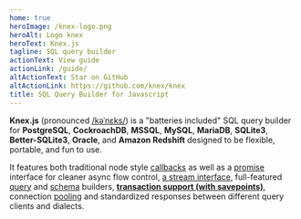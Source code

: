 ```yaml
---
home: true
heroImage: /knex-logo.png
heroAlt: Logo knex
heroText: Knex.js
tagline: SQL query builder
actionText: View guide
actionLink: /guide/
altActionText: Star on GitHub
altActionLink: https://github.com/knex/knex
title: SQL Query Builder for Javascript
---
```


<div class="container-home">

**Knex.js** (pronounced [/kəˈnɛks/](https://youtu.be/19Av0Lxml-I?t=521)) is a "batteries included" SQL query builder for **PostgreSQL**, **CockroachDB**, **MSSQL**, **MySQL**, **MariaDB**, **SQLite3**, **Better-SQLite3**, **Oracle**, and **Amazon Redshift** designed to be flexible, portable, and fun to use. 

It features both traditional node style [callbacks](#Interfaces-Callbacks) as well as a [promise](#Interfaces-Promises) interface for cleaner async flow control, [a stream interface](#Interfaces-Streams), full-featured [query](#Builder) and [schema](#Schema) builders, [**transaction support (with savepoints)**](#Transactions), connection [pooling](#Installation-pooling) and standardized responses between different query clients and dialects.

</div>